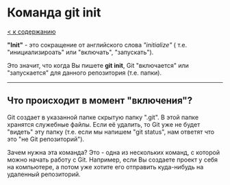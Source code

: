 # Команда git init

[< к содержанию](../readme.md)

**"Init"** - это сокращение от английского слова *"initialize"* ( т.е. "инициализироать" или "включать", "запускать").

Это значит, что когда Вы пишете **git init**, Git "включается" или "запускается" для данного репозитория (т.е. папки).
***

## Что происходит в момент "включения"?

Git создает в указанной папке скрытую папку ".git". В этой папке хранятся служебные файлы. Если её удалить, то Git уже не будет "видеть" эту папку (т.е. если мы напишем "git status", нам ответят что это "не Git репозиторий").

Зачем нужна эта команда? Это - одна из нескольких команд, с которой можно начать работу с Git. Например, если Вы создаете проект у себя на компьютере, а потом уже хотите его отправить куда-нибудь на удаленный репозиторий.



